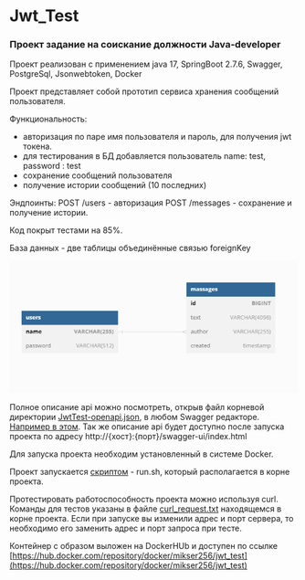 # Jwt_Test

### Проект задание на соискание должности Java-developer

Проект реализован с применением java 17, SpringBoot 2.7.6, Swagger, PostgreSql, Jsonwebtoken, Docker

Проект представляет собой прототип сервиса хранения сообщений пользователя.

Функциональность:
- авторизация по паре имя пользователя и пароль, для получения jwt токена.
- для тестирования в БД добавляется пользователь name: test, password : test
- сохранение сообщений пользователя
- получение истории сообщений (10 последних)

Эндпоинты:
POST /users  - авторизация
POST /messages - сохранение и получение истории.

Код покрыт тестами на 85%.

База данных - две таблицы объединённые связью foreignKey

![Схема БД](src/main/resources/DB.png)


Полное описание api можно посмотреть, открыв файл корневой директории [JwtTest-openapi.json](JwtTest-openapi.json),
в любом Swagger редакторе. [Например в этом](https://editor.swagger.io/).
Так же описание api будет доступно после запуска проекта по адресу http://{хост}:{порт}/swagger-ui/index.html

Для запуска проекта необходим установленный в системе Docker.

Проект запускается [скриптом](run.sh) - run.sh, который располагается в корне проекта.

Протестировать работоспособность проекта можно используя curl. 
Команды для тестов указаны в файле [curl_request.txt](curl_request.txt) находящемся в корне проекта.
Если при запуске вы изменили адрес и порт сервера, то необходимо его заменить адрес и порт запроса при тесте. 

Контейнер с образом выложен на DockerHUb и доступен по ссылке [https://hub.docker.com/repository/docker/mikser256/jwt_test](https://hub.docker.com/repository/docker/mikser256/jwt_test)
